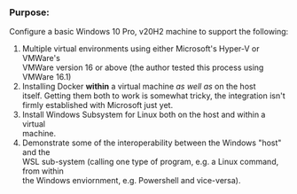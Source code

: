 
### Purpose:

Configure a basic Windows 10 Pro, v20H2 machine to support the
following:
 1. Multiple virtual environments using either Microsoft's Hyper-V or VMWare's  
 VMWare version 16 or above (the author tested this process using VMWare 16.1)
 2. Installing Docker **within** a virtual machine _as well as_ on the host  
 itself. Getting them both to work is somewhat tricky, the integration isn't  
 firmly established with Microsoft just yet.
 3. Install Windows Subsystem for Linux both on the host and within a virtual  
 machine.
 4. Demonstrate some of the interoperability between the Windows "host" and the  
 WSL sub-system (calling one type of program, e.g. a Linux command, from within  
 the Windows enviornment, e.g. Powershell and vice-versa).
